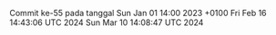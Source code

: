 Commit ke-55 pada tanggal Sun Jan 01 14:00 2023 +0100
Fri Feb 16 14:43:06 UTC 2024
Sun Mar 10 14:08:47 UTC 2024
